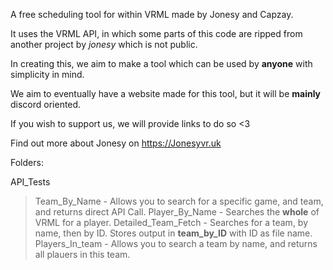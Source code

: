 A free scheduling tool for within VRML made by Jonesy and Capzay.

It uses the VRML API, in which some parts of this code are ripped from another project by *jonesy* which is not public.

In creating this, we aim to make a tool which can be used by **anyone** with simplicity in mind. 

We aim to eventually have a website made for this tool, but it will be **mainly** discord oriented.

If you wish to support us, we will provide links to do so <3

Find out more about Jonesy on https://Jonesyvr.uk 

Folders:

API_Tests

> Team_By_Name - Allows you to search for a specific game, and team, and returns direct API Call.
> Player_By_Name - Searches the **whole** of VRML for a player.
> Detailed_Team_Fetch - Searches for a team, by name, then by ID. Stores output in **team_by_ID** with ID as file name.
> Players_In_team - Allows you to search a team by name, and returns all plauers in this team.